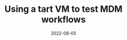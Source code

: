 ---
title: Using a tart VM to test MDM workflows
date: 2022-08-05
description: 'Did you ever find'
image: https://github.com/cirruslabs/tart/raw/main/Resources/TartSocial.png
---